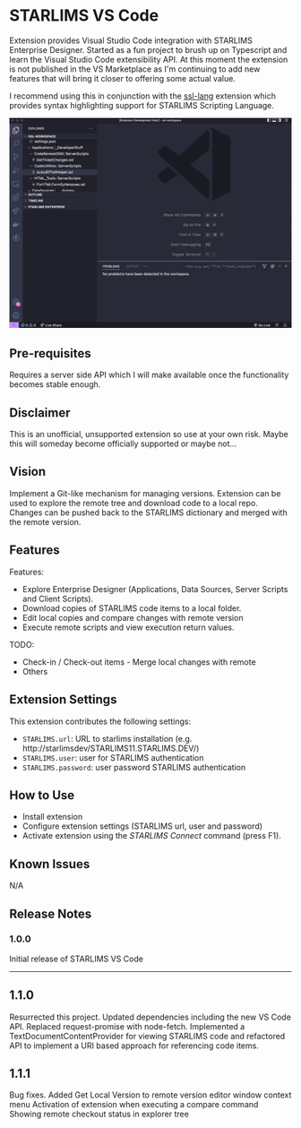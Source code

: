 # STARLIMS VS Code

Extension provides Visual Studio Code integration with STARLIMS Enterprise Designer. Started as a fun project to brush up on Typescript and learn the Visual Studio Code extensibility API. At this moment the extension is not published in the VS Marketplace as I'm continuing to add new features that will bring it closer to offering some actual value.

I recommend using this in conjunction with the [ssl-lang](https://marketplace.visualstudio.com/items?itemName=Janosch.ssl-lang) extension which provides syntax highlighting support for STARLIMS Scripting Language.

![STARLIMS VS Code](resources/extension/demo.gif)

## Pre-requisites

Requires a server side API which I will make available once the functionality becomes stable enough.

## Disclaimer

This is an unofficial, unsupported extension so use at your own risk. Maybe this will someday become officially supported or maybe not...

## Vision

Implement a Git-like mechanism for managing versions. Extension can be used to explore the remote tree and download code to a local repo.
Changes can be pushed back to the STARLIMS dictionary and merged with the remote version.

## Features

Features:

- Explore Enterprise Designer (Applications, Data Sources, Server Scripts and Client Scripts).
- Download copies of STARLIMS code items to a local folder.
- Edit local copies and compare changes with remote version
- Execute remote scripts and view execution return values.

TODO:

- Check-in / Check-out items - Merge local changes with remote
- Others

## Extension Settings

This extension contributes the following settings:

- `STARLIMS.url`: URL to starlims installation (e.g. http://starlimsdev/STARLIMS11.STARLIMS.DEV/)
- `STARLIMS.user`: user for STARLIMS authentication
- `STARLIMS.password`: user password STARLIMS authentication

## How to Use

- Install extension
- Configure extension settings (STARLIMS url, user and password)
- Activate extension using the _STARLIMS Connect_ command (press F1).

## Known Issues

N/A

## Release Notes

### 1.0.0

Initial release of STARLIMS VS Code

---

## 1.1.0

Resurrected this project. Updated dependencies including the new VS Code API.
Replaced request-promise with node-fetch.
Implemented a TextDocumentContentProvider for viewing STARLIMS code and refactored API to implement a URI based approach for referencing code items.

## 1.1.1

Bug fixes.
Added Get Local Version to remote version editor window context menu
Activation of extension when executing a compare command
Showing remote checkout status in explorer tree

